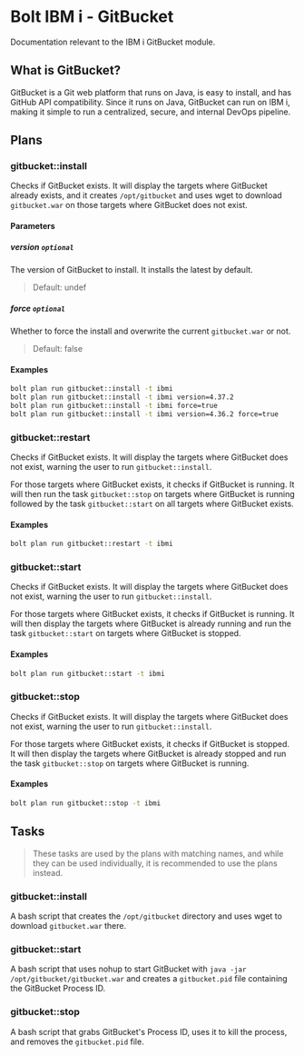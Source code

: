 # Bolt IBM i - GitBucket
Documentation relevant to the IBM i GitBucket module.

## What is GitBucket?
GitBucket is a Git web platform that runs on Java, is easy to install, and has
GitHub API compatibility. Since it runs on Java, GitBucket can run on IBM i, making
it simple to run a centralized, secure, and internal DevOps pipeline.

## Plans

### gitbucket::install
Checks if GitBucket exists. It will display the targets where GitBucket already
exists, and it creates `/opt/gitbucket` and uses wget to download `gitbucket.war`
on those targets where GitBucket does not exist.

#### Parameters

##### version `optional`

The version of GitBucket to install. It installs the latest by default.

> Default: undef

##### force `optional`

Whether to force the install and overwrite the current `gitbucket.war` or not.

> Default: false

#### Examples

```bash
bolt plan run gitbucket::install -t ibmi
bolt plan run gitbucket::install -t ibmi version=4.37.2
bolt plan run gitbucket::install -t ibmi force=true
bolt plan run gitbucket::install -t ibmi version=4.36.2 force=true
```

### gitbucket::restart
Checks if GitBucket exists. It will display the targets where GitBucket does not
exist, warning the user to run `gitbucket::install`.

For those targets where GitBucket exists, it checks if GitBucket is running.
It will then run the task `gitbucket::stop` on targets where GitBucket is
running followed by the task `gitbucket::start` on all targets where
GitBucket exists.

#### Examples

```bash
bolt plan run gitbucket::restart -t ibmi
```

### gitbucket::start
Checks if GitBucket exists. It will display the targets where GitBucket does not
exist, warning the user to run `gitbucket::install`.

For those targets where GitBucket exists, it checks if GitBucket is running.
It will then display the targets where GitBucket is already running and
run the task `gitbucket::start` on targets where GitBucket is stopped.

#### Examples

```bash
bolt plan run gitbucket::start -t ibmi
```

### gitbucket::stop
Checks if GitBucket exists. It will display the targets where GitBucket does not
exist, warning the user to run `gitbucket::install`.

For those targets where GitBucket exists, it checks if GitBucket is stopped.
It will then display the targets where GitBucket is already stopped and
run the task `gitbucket::stop` on targets where GitBucket is running.

#### Examples

```bash
bolt plan run gitbucket::stop -t ibmi
```

## Tasks

> These tasks are used by the plans with matching names, and while they can be used
individually, it is recommended to use the plans instead.

### gitbucket::install
A bash script that creates the `/opt/gitbucket` directory and uses wget
to download `gitbucket.war` there.

### gitbucket::start
A bash script that uses nohup to start GitBucket with
`java -jar /opt/gitbucket/gitbucket.war` and creates a `gitbucket.pid` file
containing the GitBucket Process ID.

### gitbucket::stop
A bash script that grabs GitBucket's Process ID, uses it to kill the process,
and removes the `gitbucket.pid` file.
